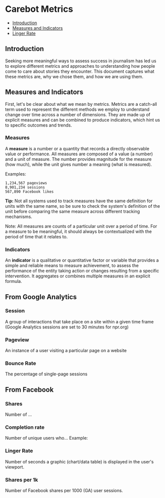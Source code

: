 # Carebot Metrics

* [Introduction](#introduction)
* [Measures and Indicators](#measures-and-indicators)
* [Linger Rate](#linger-rate)

## Introduction

Seeking more meaningful ways to assess success in journalism has led us to explore different metrics and approaches to understanding how people come to care about stories they encounter. This document captures what these metrics are, why we chose them, and how we are using them.

## Measures and Indicators

First, let's be clear about what we mean by metrics. Metrics are a catch-all term used to represent the different methods we employ to understand change over time across a number of dimensions. They are made up of explicit measures and can be combined to produce indicators, which hint us to specific outcomes and trends.

### Measures
A **measure** is a number or a quantity that records a directly observable value or performance. All measures are composed of a value (a number) and a unit of measure. The number provides magnitude for the measure (how much), while the unit gives number a meaning (what is measured).

Examples:

```
1,234,567 pageviews
8,901,234 sessions
567,890 Facebook likes

```

**Tip:** Not all systems used to track measures have the same definition for units with the same name, so be sure to check the system's definition of the unit before comparing the same measure across different tracking mechanisms.

Note: All measures are counts of a particular unit over a period of time. For a measure to be meaningful, it should always be contextualized with the period of time that it relates to. 


### Indicators
An **indicator** is a qualitative or quantitative factor or variable that provides a simple and reliable means to measure achievement, to assess the performance of the entity taking action or changes resulting from a specific intervention. It aggregates or combines multiple measures in an explicit formula.



## From Google Analytics

### Session
A group of interactions that take place on a site within a given time frame (Google Analytics sessions are set to 30 minutes for npr.org)

### Pageview
An instance of a user visiting a particular page on a website

### Bounce Rate
The percentage of single-page sessions

## From Facebook

### Shares
Number of ...


### Completion rate
Number of unique users who...
Example:

### Linger Rate
Number of seconds a graphic (chart/data table) is displayed in the user's viewport.

### Shares per 1k
Number of Facebook shares per 1000 (GA) user sessions.
